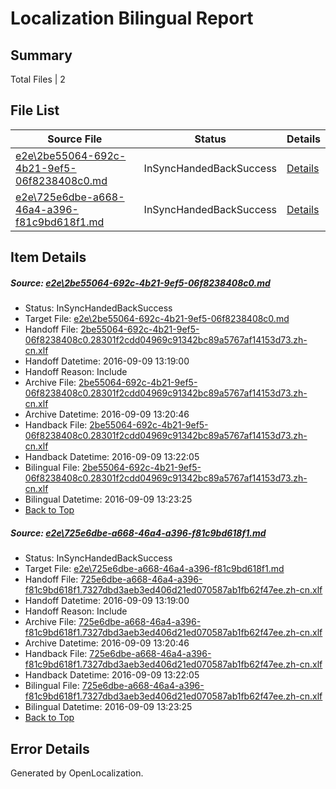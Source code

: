 # <a name='report-top'></a> Localization Bilingual Report

## Summary
 Total Files | 2

## File List
 Source File | Status | Details 
 ----------- | ------ | ------- 
 [e2e\2be55064-692c-4b21-9ef5-06f8238408c0.md](https://github.com/OpenLocalizationTestOrg/ol-test0/blob/5d86af8c8d19ead65f7747d5292e0be6bb130958/e2e/2be55064-692c-4b21-9ef5-06f8238408c0.md) | InSyncHandedBackSuccess | [Details](#af25d84a93b20658c4bfed7a5822c7e11560f1011)
 [e2e\725e6dbe-a668-46a4-a396-f81c9bd618f1.md](https://github.com/OpenLocalizationTestOrg/ol-test0/blob/5d86af8c8d19ead65f7747d5292e0be6bb130958/e2e/725e6dbe-a668-46a4-a396-f81c9bd618f1.md) | InSyncHandedBackSuccess | [Details](#63bc55353240e740796191521779821d1560100f2)

## Item Details
##### <a name='af25d84a93b20658c4bfed7a5822c7e11560f1011'></a> Source: [e2e\2be55064-692c-4b21-9ef5-06f8238408c0.md](https://github.com/OpenLocalizationTestOrg/ol-test0/blob/5d86af8c8d19ead65f7747d5292e0be6bb130958/e2e/2be55064-692c-4b21-9ef5-06f8238408c0.md)
* Status: InSyncHandedBackSuccess
* Target File: [e2e\2be55064-692c-4b21-9ef5-06f8238408c0.md](https://github.com/OpenLocalizationTestOrg/ol-test0-zhcn/blob/8d087033f965074759dad37320569dc98a7de38c/e2e/2be55064-692c-4b21-9ef5-06f8238408c0.md)
* Handoff File: [2be55064-692c-4b21-9ef5-06f8238408c0.28301f2cdd04969c91342bc89a5767af14153d73.zh-cn.xlf](https://github.com/OpenLocalizationTestOrg/ol-test0-handoff/blob/652cc751110f827e89997866860afc861bfc2b6e/ol-handoff/OpenLocalizationTestOrg/ol-test0-zhcn/yuwzho/ht/2be55064-692c-4b21-9ef5-06f8238408c0.28301f2cdd04969c91342bc89a5767af14153d73.zh-cn.xlf)
* Handoff Datetime: 2016-09-09 13:19:00
* Handoff Reason: Include
* Archive File: [2be55064-692c-4b21-9ef5-06f8238408c0.28301f2cdd04969c91342bc89a5767af14153d73.zh-cn.xlf](https://github.com/OpenLocalizationTestOrg/ol-test0-handoff/blob/93f4e779125ca380e18bc2841c9c9cc810c1009b/ol-archive/OpenLocalizationTestOrg/ol-test0-zhcn/yuwzho/ht/2be55064-692c-4b21-9ef5-06f8238408c0.28301f2cdd04969c91342bc89a5767af14153d73.zh-cn.xlf)
* Archive Datetime: 2016-09-09 13:20:46
* Handback File: [2be55064-692c-4b21-9ef5-06f8238408c0.28301f2cdd04969c91342bc89a5767af14153d73.zh-cn.xlf](https://github.com/OpenLocalizationTestOrg/ol-test0-handback/blob/93715ff72ae33e385b101e8030a38de436c5b9f6/ol-handback/OpenLocalizationTestOrg/ol-test0-zhcn/yuwzho/ht/2be55064-692c-4b21-9ef5-06f8238408c0.28301f2cdd04969c91342bc89a5767af14153d73.zh-cn.xlf)
* Handback Datetime: 2016-09-09 13:22:05
* Bilingual File: [2be55064-692c-4b21-9ef5-06f8238408c0.28301f2cdd04969c91342bc89a5767af14153d73.zh-cn.xlf](https://github.com/OpenLocalizationTestOrg/ol-test0-handback/blob/93715ff72ae33e385b101e8030a38de436c5b9f6/ol-handback/OpenLocalizationTestOrg/ol-test0-zhcn/yuwzho/ht/2be55064-692c-4b21-9ef5-06f8238408c0.28301f2cdd04969c91342bc89a5767af14153d73.zh-cn.xlf)
* Bilingual Datetime: 2016-09-09 13:23:25
* [Back to Top](#report-top)

##### <a name='63bc55353240e740796191521779821d1560100f2'></a> Source: [e2e\725e6dbe-a668-46a4-a396-f81c9bd618f1.md](https://github.com/OpenLocalizationTestOrg/ol-test0/blob/5d86af8c8d19ead65f7747d5292e0be6bb130958/e2e/725e6dbe-a668-46a4-a396-f81c9bd618f1.md)
* Status: InSyncHandedBackSuccess
* Target File: [e2e\725e6dbe-a668-46a4-a396-f81c9bd618f1.md](https://github.com/OpenLocalizationTestOrg/ol-test0-zhcn/blob/8d087033f965074759dad37320569dc98a7de38c/e2e/725e6dbe-a668-46a4-a396-f81c9bd618f1.md)
* Handoff File: [725e6dbe-a668-46a4-a396-f81c9bd618f1.7327dbd3aeb3ed406d21ed070587ab1fb62f47ee.zh-cn.xlf](https://github.com/OpenLocalizationTestOrg/ol-test0-handoff/blob/652cc751110f827e89997866860afc861bfc2b6e/ol-handoff/OpenLocalizationTestOrg/ol-test0-zhcn/yuwzho/ht/725e6dbe-a668-46a4-a396-f81c9bd618f1.7327dbd3aeb3ed406d21ed070587ab1fb62f47ee.zh-cn.xlf)
* Handoff Datetime: 2016-09-09 13:19:00
* Handoff Reason: Include
* Archive File: [725e6dbe-a668-46a4-a396-f81c9bd618f1.7327dbd3aeb3ed406d21ed070587ab1fb62f47ee.zh-cn.xlf](https://github.com/OpenLocalizationTestOrg/ol-test0-handoff/blob/93f4e779125ca380e18bc2841c9c9cc810c1009b/ol-archive/OpenLocalizationTestOrg/ol-test0-zhcn/yuwzho/ht/725e6dbe-a668-46a4-a396-f81c9bd618f1.7327dbd3aeb3ed406d21ed070587ab1fb62f47ee.zh-cn.xlf)
* Archive Datetime: 2016-09-09 13:20:46
* Handback File: [725e6dbe-a668-46a4-a396-f81c9bd618f1.7327dbd3aeb3ed406d21ed070587ab1fb62f47ee.zh-cn.xlf](https://github.com/OpenLocalizationTestOrg/ol-test0-handback/blob/93715ff72ae33e385b101e8030a38de436c5b9f6/ol-handback/OpenLocalizationTestOrg/ol-test0-zhcn/yuwzho/ht/725e6dbe-a668-46a4-a396-f81c9bd618f1.7327dbd3aeb3ed406d21ed070587ab1fb62f47ee.zh-cn.xlf)
* Handback Datetime: 2016-09-09 13:22:05
* Bilingual File: [725e6dbe-a668-46a4-a396-f81c9bd618f1.7327dbd3aeb3ed406d21ed070587ab1fb62f47ee.zh-cn.xlf](https://github.com/OpenLocalizationTestOrg/ol-test0-handback/blob/93715ff72ae33e385b101e8030a38de436c5b9f6/ol-handback/OpenLocalizationTestOrg/ol-test0-zhcn/yuwzho/ht/725e6dbe-a668-46a4-a396-f81c9bd618f1.7327dbd3aeb3ed406d21ed070587ab1fb62f47ee.zh-cn.xlf)
* Bilingual Datetime: 2016-09-09 13:23:25
* [Back to Top](#report-top)


## Error Details

Generated by OpenLocalization.
